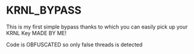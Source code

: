 # KRNL_BYPASS

This is my first simple bypass thanks to which you can easily pick up your KRNL Key
MADE BY ME!

Code is OBFUSCATED so only false threads is detected
